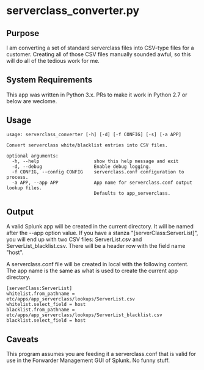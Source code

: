 serverclass_converter.py
========================

Purpose
-------

I am converting a set of standard serverclass files into CSV-type files for
a customer. Creating all of those CSV files manually sounded awful, so this
will do all of the tedious work for me.

System Requirements
-------------------

This app was written in Python 3.x. PRs to make it work in Python 2.7 or below
are weclome.

Usage
-----

    usage: serverclass_converter [-h] [-d] [-f CONFIG] [-s] [-a APP]
    
    Convert serverclass white/blacklist entries into CSV files.
    
    optional arguments:
      -h, --help                    show this help message and exit
      -d, --debug                   Enable debug logging.
      -f CONFIG, --config CONFIG    serverclass.conf configuration to process.
      -a APP, --app APP             App name for serverclass.conf output lookup files.
                                    Defaults to app_serverclass.
Output
------

A valid Splunk app will be created in the current directory. It will be named
after the --app option value. If you have a stanza "[serverClass:ServerList]",
you will end up with two CSV files: ServerList.csv and ServerList_blacklist.csv.
There will be a header row with the field name "host". 

A serverclass.conf file will be created in local with the following content. The
app name is the same as what is used to create the current app directory.

    [serverClass:ServerList]
    whitelist.from_pathname = etc/apps/app_serverclass/lookups/ServerList.csv
    whitelist.select_field = host
    blacklist.from_pathname = etc/apps/app_serverclass/lookups/ServerList_blacklist.csv
    blacklist.select_field = host

Caveats
-------

This program assumes you are feeding it a serverclass.conf that is valid for
use in the Forwarder Management GUI of Splunk. No funny stuff.
